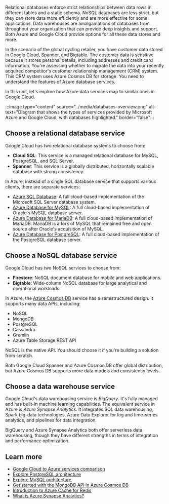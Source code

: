 Relational databases enforce strict relationships between data rows in different tables and a static schema. NoSQL databases are less strict, but they can store data more efficiently and are more effective for some applications. Data warehouses are amalgamations of databases from throughout your organization that can provide deep insights and support. Both Azure and Google Cloud provide options for all these data stores and more.

In the scenario of the global cycling retailer, you have customer data stored in Google Cloud, Spanner, and Bigtable. The customer data is sensitive because it stores personal details, including addresses and credit card information. You're assessing whether to migrate the data into your recently acquired competitor's customer relationship management (CRM) system. This CRM system uses Azure Cosmos DB for storage. You need to understand the features of Azure database services.

In this unit, let's explore how Azure data services map to similar ones in Google Cloud.

:::image type="content" source="../media/databases-overview.png" alt-text="Diagram that shows the types of services provided by Microsoft Azure and Google Cloud, with databases highlighted." border="false":::

## Choose a relational database service

Google Cloud has two relational database systems to choose from:

- **Cloud SQL**: This service is a managed relational database for MySQL, PostgreSQL, and SQL Server.
- **Spanner**: This service is a globally distributed, horizontally scalable database with strong consistency.

In Azure, instead of a single SQL database service that supports various clients, there are separate services:

- [Azure SQL Database](/azure/azure-sql/database/sql-database-paas-overview): A full cloud-based implementation of the Microsoft SQL Server database system.
- [Azure Database for MySQL](/azure/mysql/flexible-server/overview): A full cloud-based implementation of Oracle's MySQL database server.
- [Azure Database for MariaDB](/azure/mariadb/overview): A full cloud-based implementation of MariaDB. MariaDB is a fork of MySQL that remained free and open source after Oracle's acquisition of MySQL.
- [Azure Database for PostgreSQL](/azure/postgresql/flexible-server/service-overview): A full cloud-based implementation of the PostgreSQL database server.

## Choose a NoSQL database service

Google Cloud has two NoSQL services to choose from:

- **Firestore**: NoSQL document database for mobile and web applications.
- **Bigtable**: Wide-column NoSQL database for large analytical and operational workloads.

In Azure, the [Azure Cosmos DB](https://azure.microsoft.com/products/cosmos-db/) service has a semistructured design. It supports many data APIs, including:

- NoSQL
- MongoDB
- PostgreSQL
- Cassandra
- Gremlin
- Azure Table Storage REST API

NoSQL is the native API. You should choose it if you're building a solution from scratch.

Both Google Cloud Spanner and Azure Cosmos DB offer global distribution, but Azure Cosmos DB supports more data models and consistency levels.

## Choose a data warehouse service

Google Cloud's data warehousing service is *BigQuery*. It's fully managed and has built-in machine learning capabilities. The equivalent service in Azure is *Azure Synapse Analytics*. It integrates SQL data warehousing, Spark big-data technologies, Azure Data Explorer for log and time-series analytics, and pipelines for data integration.

BigQuery and Azure Synapse Analytics both offer serverless data warehousing, though they have different strengths in terms of integration and performance optimization.

## Learn more

- [Google Cloud to Azure services comparison](/azure/architecture/gcp-professional/services)
- [Explore PostgreSQL architecture](/training/modules/explore-postgresql-architecture/)
- [Explore MySQL architecture](/training/modules/explore-mysql-architecture/)
- [Get started with the MongoDB API in Azure Cosmos DB](/training/modules/get-started-mongodb-api-azure-cosmos-db/)
- [Introduction to Azure Cache for Redis](/training/modules/intro-to-azure-cache-for-redis/)
- [What is Azure Synapse Analytics?](/azure/synapse-analytics/overview-what-is)
